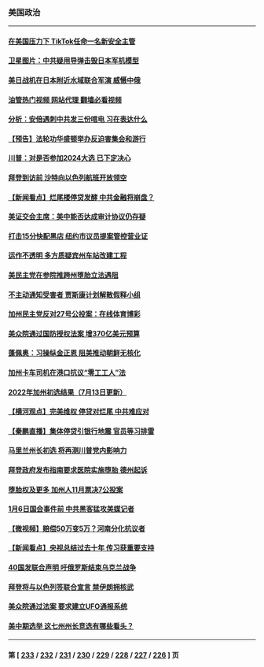 ### 美国政治
---
#### [在美国压力下 TikTok任命一名新安全主管](../../pages/ncid1078159/n13781857.md?07160445) 
#### [卫星图片：中共疑用导弹击毁日本军机模型](../../pages/ncid1078159/n13781733.md?07160445) 
#### [美日战机在日本附近水域联合军演 威慑中俄](../../pages/ncid1078159/n13781581.md?07160445) 
#### [油管热门视频 网站代理 翻墙必看视频](http://209.222.30.114:81/youtube.html?07160445)
#### [分析：安倍遇刺中共发三份唁电 习在表达什么](../../pages/ncid1078159/n13781014.md?07160445) 
#### [【预告】法轮功华盛顿举办反迫害集会和游行](../../pages/ncid1078159/n13781661.md?07160445) 
#### [川普：对是否参加2024大选 已下定决心](../../pages/ncid1078159/n13781497.md?07160445) 
#### [拜登到访前 沙特向以色列航班开放领空](../../pages/ncid1078159/n13781440.md?07160445) 
#### [【新闻看点】烂尾楼停贷发酵 中共金融将崩盘？](../../pages/ncid1078159/n13781224.md?07160445) 
#### [美证交会主席：美中能否达成审计协议仍存疑](../../pages/ncid1078159/n13781244.md?07160445) 
#### [打击15分快配黑店 纽约市议员提案管控营业证](../../pages/ncid1078159/n13781312.md?07160445) 
#### [运作不透明 多方质疑宾州车站改建工程](../../pages/ncid1078159/n13781309.md?07160445) 
#### [美民主党在参院推跨州堕胎立法遇阻](../../pages/ncid1078159/n13781192.md?07160445) 
#### [不主动通知受害者 贾斯康计划解散假释小组](../../pages/ncid1078159/n13781272.md?07160445) 
#### [加州民主党反对27号公投案：在线体育博彩](../../pages/ncid1078159/n13781209.md?07160445) 
#### [美众院通过国防授权法案 增370亿美元预算](../../pages/ncid1078159/n13781100.md?07160445) 
#### [蓬佩奥：习操纵金正恩 阻美推动朝鲜无核化](../../pages/ncid1078159/n13781070.md?07160445) 
#### [加州卡车司机在港口抗议“零工工人”法](../../pages/ncid1078159/n13781163.md?07160445) 
#### [2022年加州初选结果（7月13日更新）](../../pages/ncid1078159/n13781047.md?07160445) 
#### [【横河观点】完美维权 停贷对烂尾 中共难应对](../../pages/ncid1078159/n13781103.md?07160445) 
#### [【秦鹏直播】集体停贷引银行地震 官员等习排雷](../../pages/ncid1078159/n13780873.md?07160445) 
#### [马里兰州长初选 将再测川普党内影响力](../../pages/ncid1078159/n13780972.md?07160445) 
#### [拜登政府发布指南要求医院实施堕胎 德州起诉](../../pages/ncid1078159/n13781062.md?07160445) 
#### [堕胎权及更多 加州人11月票决7公投案](../../pages/ncid1078159/n13781032.md?07160445) 
#### [1月6日国会事件前 中共黑客猛攻美媒记者](../../pages/ncid1078159/n13780891.md?07160445) 
#### [【微视频】赔偿50万变5万？河南分化抗议者](../../pages/ncid1078159/n13780869.md?07160445) 
#### [【新闻看点】央视总结过去十年 传习获重要支持](../../pages/ncid1078159/n13780328.md?07160445) 
#### [40国发联合声明 吁俄罗斯结束乌克兰战争](../../pages/ncid1078159/n13780728.md?07160445) 
#### [拜登将与以色列签联合宣言 禁伊朗拥核武](../../pages/ncid1078159/n13780664.md?07160445) 
#### [美众院通过法案 要求建立UFO通报系统](../../pages/ncid1078159/n13780604.md?07160445) 
#### [美中期选举 这七州州长竞选有哪些看头？](../../pages/ncid1078159/n13780299.md?07160445) 

---
#### 第 [ [233](./233.md?07160445) / [232](./232.md?07160445) / [231](./231.md?07160445) / [230](./230.md?07160445) / [229](./229.md?07160445) / [228](./228.md?07160445) / [227](./227.md?07160445) / [226](./226.md?07160445) ] 页

